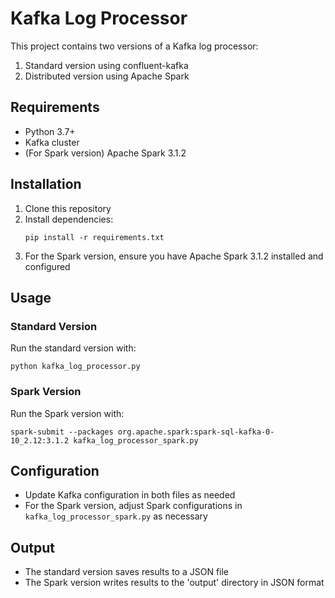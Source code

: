 # Kafka Log Processor

This project contains two versions of a Kafka log processor:

1. Standard version using confluent-kafka
2. Distributed version using Apache Spark

## Requirements

- Python 3.7+
- Kafka cluster
- (For Spark version) Apache Spark 3.1.2

## Installation

1. Clone this repository
2. Install dependencies:
   ```
   pip install -r requirements.txt
   ```
3. For the Spark version, ensure you have Apache Spark 3.1.2 installed and configured

## Usage

### Standard Version

Run the standard version with:

```
python kafka_log_processor.py
```

### Spark Version

Run the Spark version with:

```
spark-submit --packages org.apache.spark:spark-sql-kafka-0-10_2.12:3.1.2 kafka_log_processor_spark.py
```

## Configuration

- Update Kafka configuration in both files as needed
- For the Spark version, adjust Spark configurations in `kafka_log_processor_spark.py` as necessary

## Output

- The standard version saves results to a JSON file
- The Spark version writes results to the 'output' directory in JSON format